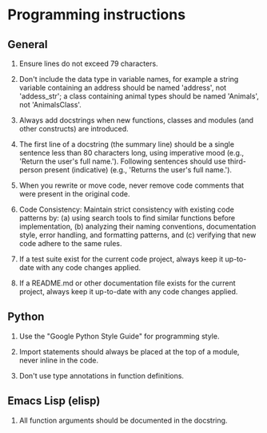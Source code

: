 # Programming instructions

## General

1. Ensure lines do not exceed 79 characters.

2. Don't include the data type in variable names, for example a string
   variable containing an address should be named 'address', not
   'addess_str'; a class containing animal types should be named 'Animals',
   not 'AnimalsClass'.

3. Always add docstrings when new functions, classes and modules (and other
   constructs) are introduced.

4. The first line of a docstring (the summary line) should be a single
   sentence less than 80 characters long, using imperative mood (e.g.,
   'Return the user's full name.'). Following sentences should use
   third-person present (indicative) (e.g., 'Returns the user's full
   name.').

5. When you rewrite or move code, never remove code comments that were
   present in the original code.

6. Code Consistency: Maintain strict consistency with existing code patterns
   by: (a) using search tools to find similar functions before
   implementation, (b) analyzing their naming conventions, documentation
   style, error handling, and formatting patterns, and (c) verifying that
   new code adhere to the same rules.

7. If a test suite exist for the current code project, always keep it
   up-to-date with any code changes applied.

8. If a README.md or other documentation file exists for the current
   project, always keep it up-to-date with any code changes applied.

## Python

1. Use the "Google Python Style Guide" for programming style.

2. Import statements should always be placed at the top of a module, never
  inline in the code.

3. Don't use type annotations in function definitions.

## Emacs Lisp (elisp)

1. All function arguments should be documented in the docstring.
